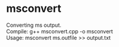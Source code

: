 # msconvert

Converting ms output.    
Compile: g++ msconvert.cpp -o msconvert   
Usage: msconvert ms.outfile >> output.txt   
